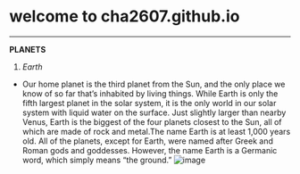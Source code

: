 # welcome to cha2607.github.io
---
**PLANETS**
1. *Earth*
- Our home planet is the third planet from the Sun, and the only place we know of so far that’s inhabited by living things. While Earth is only the fifth largest planet in the solar system, it is the only world in our solar system with liquid water on the surface. Just slightly larger than nearby Venus, Earth is the biggest of the four planets closest to the Sun, all of which are made of rock and metal.The name Earth is at least 1,000 years old. All of the planets, except for Earth, were named after Greek and Roman gods and goddesses. However, the name Earth is a Germanic word, which simply means “the ground.”
![image](https://user-images.githubusercontent.com/118231410/202323090-8be7875c-7cad-422e-920b-f826021dc0be.png)
